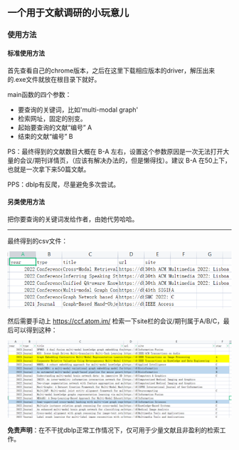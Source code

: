 ## 一个用于文献调研的小玩意儿

### 使用方法

#### 标准使用方法

首先查看自己的chrome版本，之后在这里下载相应版本的driver，解压出来的.exe文件就放在根目录下就好。

main函数的四个参数：

- 要查询的关键词，比如'multi-modal graph'
- 检索网址，固定的别变。
- 起始要查询的文献“编号”  A
- 结束的文献“编号”  B

PS：最终得到的文献数目大概在 B-A 左右，设置这个参数原因是一次无法打开大量的会议/期刊详情页，（应该有解决办法的，但是懒得找）。建议 B-A 在50上下，也就是一次拿下来50篇文献。

PPS：dblp有反爬，尽量避免多次尝试。

#### 另类使用方法

把你要查询的关键词发给作者，由她代劳哈哈。

---

最终得到的csv文件：

![image-20230222212447870](.\figure\info-csv.png)

然后需要手动上 https://ccf.atom.im/ 检索一下site栏的会议/期刊属于A/B/C，最后可以得到这种：

![image-20230222212640618](.\figure\last.png)



**免责声明**：在不干扰dblp正常工作情况下，仅可用于少量文献且非盈利的检索工作。